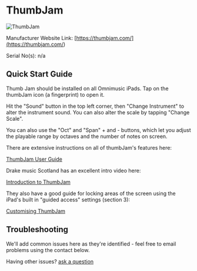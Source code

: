 # ThumbJam

![ThumbJam](<https://thumbjam.com/_include/images/misc/thumbjam_title.png>)

Manufacturer Website Link: [https://thumbjam.com/](<https://thumbjam.com/>)

Serial No(s): n/a

## Quick Start Guide

Thumb Jam should be installed on all Omnimusic iPads. Tap on the thumbJam icon (a fingerprint) to open it.

Hit the "Sound" button in the top left corner, then "Change Instrument" to alter the instrument sound. You can also alter the scale by tapping "Change Scale".

You can also use the "Oct" and "Span" + and - buttons, which let you adjust the playable range by octaves and the number of notes on screen.

There are extensive instructions on all of thumbJam's features here:

[ThumbJam User Guide](<https://thumbjam.com/docs.php>)

Drake music Scotland has an excellent intro video here:

[Introduction to ThumbJam](<https://www.youtube.com/watch?v=HMMgPOKUw48>)

They also have a good guide for locking areas of the screen using the iPad's built in "guided access" settings (section 3):

[Customising ThumbJam](<https://www.drakemusic.org/blog/charles-matthews/customising-thumbjam/>)

## Troubleshooting

We'll add common issues here as they're identified - feel free to email problems using the contact below.

Having other issues? [ask a question](<mailto:ChrisBall@omnimusic.org.uk>)

